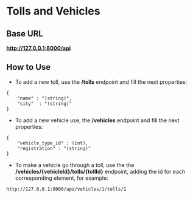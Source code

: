 # Tolls and Vehicles

## Base URL

__http://127.0.0.1:8000/api__

## How to Use

* To add a new toll, use the __/tolls__ endpoint and fill the next properties:

```
{
	"name" : "(string)",
	"city"  : "(string)"
}
```

* To add a new vehicle use, the __/vehicles__ endpoint and fill the next properties:

```
{
	"vehicle_type_id" : (int),
	"registration" : "(string)"
}
```

* To make a vehicle go through a toll, use the the __/vehicles/{vehicleId}/tolls/{tollId}__ endpoint, adding the id for each corresponding element, for example:

```
http://127.0.0.1:8000/api/vehicles/1/tolls/1
```